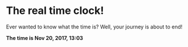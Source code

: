 # The real time clock!

Ever wanted to know what the time is? Well, your journey is about to end!

**The time is Nov 20, 2017, 13:03**